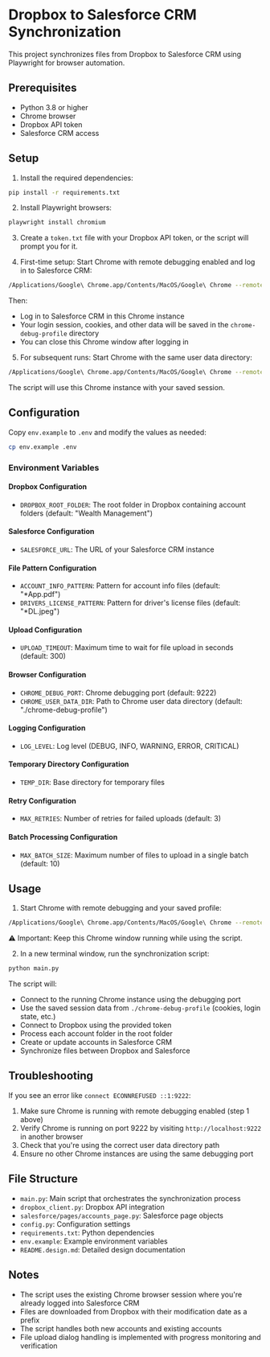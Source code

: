 # Dropbox to Salesforce CRM Synchronization

This project synchronizes files from Dropbox to Salesforce CRM using Playwright for browser automation.

## Prerequisites

- Python 3.8 or higher
- Chrome browser
- Dropbox API token
- Salesforce CRM access

## Setup

1. Install the required dependencies:
```bash
pip install -r requirements.txt
```

2. Install Playwright browsers:
```bash
playwright install chromium
```

3. Create a `token.txt` file with your Dropbox API token, or the script will prompt you for it.

4. First-time setup: Start Chrome with remote debugging enabled and log in to Salesforce CRM:
```bash
/Applications/Google\ Chrome.app/Contents/MacOS/Google\ Chrome --remote-debugging-port=9222 --user-data-dir=./chrome-debug-profile
```
Then:
- Log in to Salesforce CRM in this Chrome instance
- Your login session, cookies, and other data will be saved in the `chrome-debug-profile` directory
- You can close this Chrome window after logging in

5. For subsequent runs: Start Chrome with the same user data directory:
```bash
/Applications/Google\ Chrome.app/Contents/MacOS/Google\ Chrome --remote-debugging-port=9222 --user-data-dir=./chrome-debug-profile
```
The script will use this Chrome instance with your saved session.

## Configuration

Copy `env.example` to `.env` and modify the values as needed:

```bash
cp env.example .env
```

### Environment Variables

#### Dropbox Configuration
- `DROPBOX_ROOT_FOLDER`: The root folder in Dropbox containing account folders (default: "Wealth Management")

#### Salesforce Configuration
- `SALESFORCE_URL`: The URL of your Salesforce CRM instance

#### File Pattern Configuration
- `ACCOUNT_INFO_PATTERN`: Pattern for account info files (default: "*App.pdf")
- `DRIVERS_LICENSE_PATTERN`: Pattern for driver's license files (default: "*DL.jpeg")

#### Upload Configuration
- `UPLOAD_TIMEOUT`: Maximum time to wait for file upload in seconds (default: 300)

#### Browser Configuration
- `CHROME_DEBUG_PORT`: Chrome debugging port (default: 9222)
- `CHROME_USER_DATA_DIR`: Path to Chrome user data directory (default: "./chrome-debug-profile")

#### Logging Configuration
- `LOG_LEVEL`: Log level (DEBUG, INFO, WARNING, ERROR, CRITICAL)

#### Temporary Directory Configuration
- `TEMP_DIR`: Base directory for temporary files

#### Retry Configuration
- `MAX_RETRIES`: Number of retries for failed uploads (default: 3)

#### Batch Processing Configuration
- `MAX_BATCH_SIZE`: Maximum number of files to upload in a single batch (default: 10)

## Usage

1. Start Chrome with remote debugging and your saved profile:
```bash
/Applications/Google\ Chrome.app/Contents/MacOS/Google\ Chrome --remote-debugging-port=9222 --user-data-dir=./chrome-debug-profile
```
⚠️ Important: Keep this Chrome window running while using the script.

2. In a new terminal window, run the synchronization script:
```bash
python main.py
```

The script will:
- Connect to the running Chrome instance using the debugging port
- Use the saved session data from `./chrome-debug-profile` (cookies, login state, etc.)
- Connect to Dropbox using the provided token
- Process each account folder in the root folder
- Create or update accounts in Salesforce CRM
- Synchronize files between Dropbox and Salesforce

## Troubleshooting

If you see an error like `connect ECONNREFUSED ::1:9222`:
1. Make sure Chrome is running with remote debugging enabled (step 1 above)
2. Verify Chrome is running on port 9222 by visiting `http://localhost:9222` in another browser
3. Check that you're using the correct user data directory path
4. Ensure no other Chrome instances are using the same debugging port

## File Structure

- `main.py`: Main script that orchestrates the synchronization process
- `dropbox_client.py`: Dropbox API integration
- `salesforce/pages/accounts_page.py`: Salesforce page objects
- `config.py`: Configuration settings
- `requirements.txt`: Python dependencies
- `env.example`: Example environment variables
- `README.design.md`: Detailed design documentation

## Notes

- The script uses the existing Chrome browser session where you're already logged into Salesforce CRM
- Files are downloaded from Dropbox with their modification date as a prefix
- The script handles both new accounts and existing accounts
- File upload dialog handling is implemented with progress monitoring and verification 